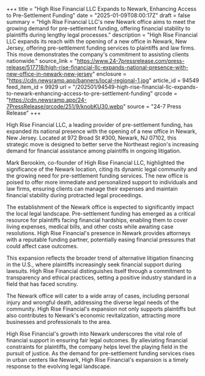 +++
title = "High Rise Financial LLC Expands to Newark, Enhancing Access to Pre-Settlement Funding"
date = "2025-01-09T08:00:17Z"
draft = false
summary = "High Rise Financial LLC's new Newark office aims to meet the growing demand for pre-settlement funding, offering financial stability to plaintiffs during lengthy legal processes."
description = "High Rise Financial LLC expands its reach with the opening of a new office in Newark, New Jersey, offering pre-settlement funding services to plaintiffs and law firms. This move demonstrates the company's commitment to assisting clients nationwide."
source_link = "https://www.24-7pressrelease.com/press-release/517718/high-rise-financial-llc-expands-national-presence-with-new-office-in-newark-new-jersey"
enclosure = "https://cdn.newsramp.app/banners/local-regional-1.jpg"
article_id = 94549
feed_item_id = 9929
url = "/202501/94549-high-rise-financial-llc-expands-to-newark-enhancing-access-to-pre-settlement-funding"
qrcode = "https://cdn.newsramp.app/24-7PressRelease/qrcode/251/9/knobKU30.webp"
source = "24-7 Press Release"
+++

<p>High Rise Financial LLC, a leading provider of pre-settlement funding, has expanded its national presence with the opening of a new office in Newark, New Jersey. Located at 972 Broad St #300, Newark, NJ 07102, this strategic move is designed to better serve the Northeast region's increasing demand for financial assistance among plaintiffs in ongoing litigation.</p><p>Mark Berookim, co-founder of High Rise Financial LLC, highlighted the significance of the Newark location, citing its dynamic legal community and the growing need for pre-settlement funding services. The new office is poised to offer more immediate and personalized support to individuals and law firms, ensuring clients can manage their expenses and maintain financial stability during protracted legal proceedings.</p><p>The establishment of the Newark office is expected to significantly impact the local legal landscape. Pre-settlement funding has emerged as a critical resource for plaintiffs facing financial hardships, enabling them to cover living expenses, medical bills, and other costs while awaiting case resolutions. High Rise Financial's presence in Newark provides attorneys with a reputable funding partner, potentially easing financial pressures that could affect case outcomes.</p><p>This expansion reflects the broader trend of alternative litigation financing in the U.S., where plaintiffs increasingly seek financial support during lawsuits. High Rise Financial distinguishes itself through a commitment to transparency and ethical practices, setting a positive industry standard in a field that has faced scrutiny.</p><p>The Newark office will cater to a wide array of cases, including personal injury and wrongful death, addressing the diverse legal needs of the community. High Rise Financial's expansion not only supports plaintiffs but also contributes to Newark's economic revitalization, attracting more businesses and professionals to the area.</p><p>High Rise Financial's growth into Newark underscores the vital role of financial support in ensuring fair legal outcomes. By alleviating financial constraints for plaintiffs, the company helps level the playing field in the pursuit of justice. As the demand for pre-settlement funding services rises in urban centers like Newark, High Rise Financial's expansion is a timely response to the evolving legal landscape.</p>